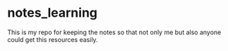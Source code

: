 # notes_learning
This is my repo for keeping the notes so that not only me but also anyone could get this resources easily.
